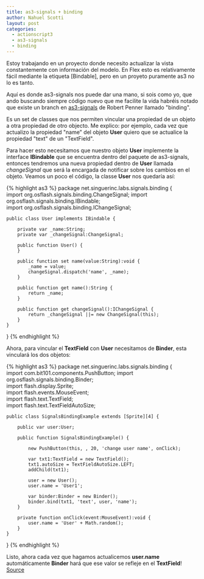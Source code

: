 ```yaml
---
title: as3-signals + binding
author: Nahuel Scotti
layout: post
categories:
  - actionscript3
  - as3-signals
  - binding
---
```


Estoy trabajando en un proyecto donde necesito actualizar la vista constantemente con informaci&oacute;n del modelo. En Flex esto es relativamente f&aacute;cil mediante la etiqueta [Bindable], pero en un proyeto puramente as3 no lo es tanto.

Aqu&iacute; es donde as3-signals nos puede dar una mano, si sois como yo, que ando buscando siempre c&oacute;digo nuevo que me facilite la vida habr&eacute;is notado que existe un branch en [as3-signals][2] de Robert Penner llamado "binding".

<!--break-->

Es un set de classes que nos permiten vincular una propiedad de un objeto a otra propiedad de otro objecto. Me explico: por ejemplo, cada vez que actualizo la propiedad "name" del objeto **User** quiero que se actualice la propiedad "text" de un "TextField".

Para hacer esto necesitamos que nuestro objeto **User** implemente la interface **IBindable** que se encuentra dentro del paquete de as3-signals, entonces tendremos una nueva propiedad dentro de **User** llamada *changeSignal* que ser&aacute; la encargada de notificar sobre los cambios en el objeto. Veamos un poco el c&oacute;digo, la classe **User** nos quedar&iacute;a as&iacute;:

 [2]: https://github.com/robertpenner/as3-signals/tree/binding

{% highlight as3 %}
package net.singuerinc.labs.signals.binding {  
	import org.osflash.signals.binding.ChangeSignal;
	import org.osflash.signals.binding.IBindable;  
	import org.osflash.signals.binding.IChangeSignal;  

	public class User implements IBindable {  

		private var _name:String;  
		private var _changeSignal:ChangeSignal;  

		public function User() {  
		}  

		public function set name(value:String):void {  
			_name = value;  
			changeSignal.dispatch('name', _name);  
		}  

		public function get name():String {  
			return _name;  
		}  

		public function get changeSignal():IChangeSignal {  
			return _changeSignal ||= new ChangeSignal(this);  
		}  
	}  
}
{% endhighlight %}

Ahora, para vincular el **TextField** con **User** necesitamos de **Binder**, esta vincular&aacute; los dos objetos:

{% highlight as3 %}
package net.singuerinc.labs.signals.binding {  
  	import com.bit101.components.PushButton;
	import org.osflash.signals.binding.Binder;  
	import flash.display.Sprite;  
	import flash.events.MouseEvent;  
	import flash.text.TextField;  
	import flash.text.TextFieldAutoSize;  

	public class SignalsBindingExample extends [Sprite][4] {  

		public var user:User;  

		public function SignalsBindingExample() {  

			new PushButton(this, , 20, 'change user name', onClick);  

			var txt1:TextField = new TextField();  
			txt1.autoSize = TextFieldAutoSize.LEFT;  
			addChild(txt1);  

			user = new User();  
			user.name = 'User1';  

			var binder:Binder = new Binder();  
			binder.bind(txt1, 'text', user, 'name');  
		}  

		private function onClick(event:MouseEvent):void {  
			user.name = 'User' + Math.random();  
		}  
	}  
}
{% endhighlight %}

Listo, ahora cada vez que hagamos actualicemos **user.name** autom&aacute;ticamente **Binder** har&aacute; que ese valor se refleje en el **TextField**!  
[Source][2]
